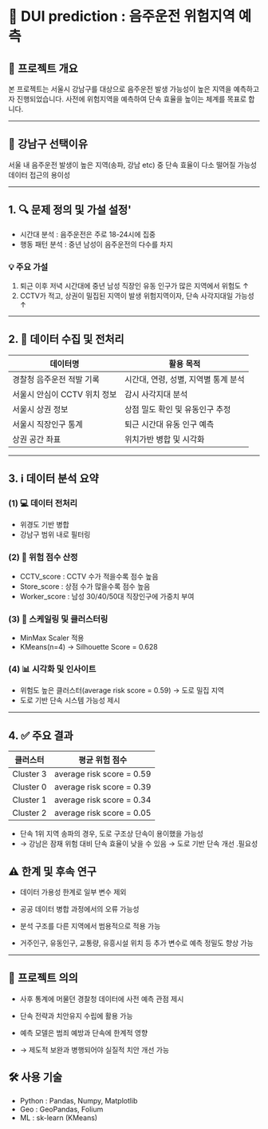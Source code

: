 # 🚓 DUI prediction : 음주운전 위험지역 예측

## 📌 프로젝트 개요
본 프로젝트는 서울시 강남구를 대상으로 음주운전 발생 가능성이 높은 지역을 예측하고자 진행되었습니다.
사전에 위험지역을 예측하여 단속 효율을 높이는 체계를 목표로 합니다.

---

## 📍 강남구 선택이유
서울 내 음주운전 발생이 높은 지역(송파, 강남 etc) 중 단속 효율이 다소 떨어질 가능성
데이터 접근의 용이성

---

## 1. 🔍 문제 정의 및 가설 설정'
- 시간대 분석 : 음주운전은 주로 18-24시에 집중
- 행동 패턴 분석 : 중년 남성이 음주운전의 다수를 차지

### 💡 주요 가설
1. 퇴근 이후 저녁 시간대에 중년 남성 직장인 유동 인구가 많은 지역에서 위험도 ↑
2. CCTV가 적고, 상권이 밀집된 지역이 발생 위험지역이자, 단속 사각지대일 가능성  ↑

---

## 2. 📝 데이터 수집 및 전처리
| 데이터명 | 활용 목적 |
|----------|------------|
| 경찰청 음주운전 적발 기록 | 시간대, 연령, 성별, 지역별 통계 분석 |
| 서울시 안심이 CCTV 위치 정보 | 감시 사각지대 분석 |
| 서울시 상권 정보 | 상점 밀도 확인 및 유동인구 추정 |
| 서울시 직장인구 통계 | 퇴근 시간대 유동 인구 예측 |
| 상권 공간 좌표 | 위치가반 병합 및 시각화 |

---

## 3. ℹ️ 데이터 분석 요약

### (1) 💻 데이터 전처리
- 위경도 기반 병합
- 강남구 범위 내로 필터링

### (2) 🚫 위험 점수 산정
- CCTV_score : CCTV 수가 적을수록 점수 높음
- Store_score : 상점 수가 많을수록 점수 높음
- Worker_score : 남성 30/40/50대 직장인구에 가중치 부여

### (3) 📶 스케일링 및 클러스터링
- MinMax Scaler 적용
- KMeans(n=4) → Silhouette Score = 0.628

### (4) 📊 시각화 및 인사이트
- 위험도 높은 클러스터(average risk score = 0.59) → 도로 밀집 지역
-  도로 기반 단속 시스템 가능성 제시

---

## 4. ✅ 주요 결과
| 클러스터  | 평균 위험 점수 |
|-----------|-----------------|
| Cluster 3 | average risk score = 0.59 |
| Cluster 0 | average risk score = 0.39 |
| Cluster 1 | average risk score = 0.34 |
| Cluster 2 | average risk score = 0.05 |

- 단속 1위 지역 송파의 경우, 도로 구조상 단속이 용이했을 가능성
- → 강남은 잠재 위험 대비 단속 효율이 낮을 수 있음 → 도로 기반 단속 개선 .필요성

##  ⚠️ 한계 및 후속 연구
- 데이터 가용성 한계로 일부 변수 제외
- 공공 데이터 병합 과정에서의 오류 가능성

- 분석 구조를 다른 지역에서 범용적으로 적용 가능
- 거주인구, 유동인구, 교통량, 유흥시설 위치 등 추가 변수로 예측 정밀도 향상 가능

---

## 🎯 프로젝트 의의 
- 사후 통계에 머물던 경찰청 데이터에 사전 예측 관점 제시
- 단속 전략과 치안유지 수립에 활용 가능

- 예측 모델은 범죄 예방과 단속에 한계적 영향
- → 제도적 보완과 병행되어야 실질적 치안 개선 가능

## 🛠 사용 기술
- Python : Pandas, Numpy, Matplotlib
- Geo : GeoPandas, Folium
- ML : sk-learn (KMeans)


